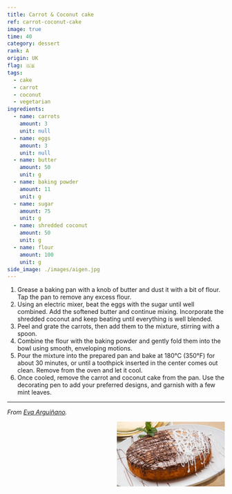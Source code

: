```yaml
---
title: Carrot & Coconut cake
ref: carrot-coconut-cake
image: true
time: 40
category: dessert
rank: A
origin: UK
flag: 🇬🇧
tags:
  - cake
  - carrot
  - coconut
  - vegetarian
ingredients:
  - name: carrots
    amount: 3
    unit: null
  - name: eggs
    amount: 3
    unit: null
  - name: butter
    amount: 50
    unit: g
  - name: baking powder
    amount: 11
    unit: g
  - name: sugar
    amount: 75
    unit: g
  - name: shredded coconut
    amount: 50
    unit: g
  - name: flour
    amount: 100
    unit: g
side_image: ./images/aigen.jpg
---
```


1. Grease a baking pan with a knob of butter and dust it with a bit of flour. Tap the pan to remove any excess flour.
2. Using an electric mixer, beat the eggs with the sugar until well combined. Add the softened butter and continue mixing. Incorporate the shredded coconut and keep beating until everything is well blended.
3. Peel and grate the carrots, then add them to the mixture, stirring with a spoon.
4. Combine the flour with the baking powder and gently fold them into the bowl using smooth, enveloping motions.
5. Pour the mixture into the prepared pan and bake at 180°C (350°F) for about 30 minutes, or until a toothpick inserted in the center comes out clean. Remove from the oven and let it cool.
6. Once cooled, remove the carrot and coconut cake from the pan. Use the decorating pen to add your preferred designs, and garnish with a few mint leaves.

---

_From [Eva Arguiñano](https://www.hogarmania.com/cocina/recetas/postres/tarta-zanahoria-coco-26868.html)._

<img src="images/carrot_coconut_cake.jpg" style="width:250px; float:right;"/>